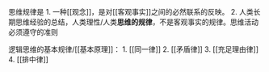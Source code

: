 思维规律是
	1. 一种[[观念]]，是对[[客观事实]]之间的必然联系的反映。
	2. 人类长期思维经验的总结，人类理性/人类**思维的规律**，不是客观事实的规律。思维活动必须遵守的准则

逻辑思维的基本规律/[[基本原理]]：
	1. [[同一律]] 
	2. [[矛盾律]] 
	3. [[充足理由律]] 
	4. [[排中律]] 